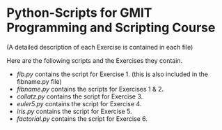 # Python-Scripts for GMIT Programming and Scripting Course
(A detailed description of each Exercise is contained in each file)

Here are the following scripts and the Exercises they contain.

- *fib.py* contains the script for Exercise 1. (this is also included in the fibname.py file)
- *fibname.py* contains the scripts for Exercises 1 & 2.
- *collatz.py* contains the script for Exercise 3.
- *euler5.py* contains the script for Exercise 4.
- *iris.py* contains the script for Exercise 5.
- *factorial.py* contains the script for Exercise 6.
